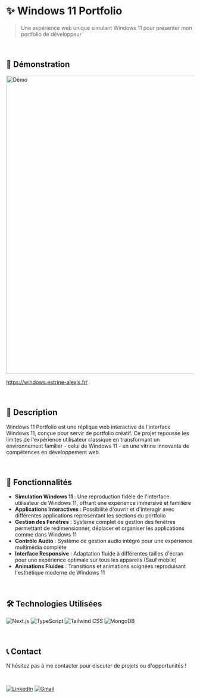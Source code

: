 # ✨ Windows 11 Portfolio
> Une expérience web unique simulant Windows 11 pour présenter mon portfolio de développeur

<br>

## 🎥 Démonstration
<div>
    <img src="https://windows.estrine-alexis.fr/assets/images/welcome/windows.gif" alt="Démo" width="800" />
</div>

<a href="https://windows.estrine-alexis.fr/" target="_blank">https://windows.estrine-alexis.fr/</a>

<br>

## 📜 Description
Windows 11 Portfolio est une réplique web interactive de l'interface Windows 11, conçue pour servir de portfolio créatif. Ce projet repousse les limites de l'expérience utilisateur classique en transformant un environnement familier - celui de Windows 11 - en une vitrine innovante de compétences en développement web.

<br>

## 🚀 Fonctionnalités
- **Simulation Windows 11** : Une reproduction fidèle de l'interface utilisateur de Windows 11, offrant une expérience immersive et familière
- **Applications Interactives** : Possibilité d'ouvrir et d'interagir avec différentes applications représentant les sections du portfolio
- **Gestion des Fenêtres** : Système complet de gestion des fenêtres permettant de redimensionner, déplacer et organiser les applications comme dans Windows 11
- **Contrôle Audio** : Système de gestion audio intégré pour une expérience multimédia complète
- **Interface Responsive** : Adaptation fluide à différentes tailles d'écran pour une expérience optimale sur tous les appareils (Sauf mobile)
- **Animations Fluides** : Transitions et animations soignées reproduisant l'esthétique moderne de Windows 11

<br>

## 🛠 Technologies Utilisées
![Next.js](https://img.shields.io/badge/Next.js-000000?style=for-the-badge&logo=nextdotjs&logoColor=white)
![TypeScript](https://img.shields.io/badge/TypeScript-3178C6?style=for-the-badge&logo=typescript&logoColor=white)
![Tailwind CSS](https://img.shields.io/badge/Tailwind_CSS-06B6D4?style=for-the-badge&logo=tailwindcss&logoColor=white)
![MongoDB](https://img.shields.io/badge/MongoDB-47A248?style=for-the-badge&logo=mongodb&logoColor=white)

<br>

## 📞 Contact
N'hésitez pas à me contacter pour discuter de projets ou d'opportunités !

<br>

[![LinkedIn](https://img.shields.io/badge/LinkedIn-0A66C2?style=for-the-badge&logo=linkedin&logoColor=white)](https://www.linkedin.com/in/alexis-estrine/)
[![Gmail](https://img.shields.io/badge/Gmail-D14836?style=for-the-badge&logo=gmail&logoColor=white)](mailto:estrine.alexis@gmail.com)